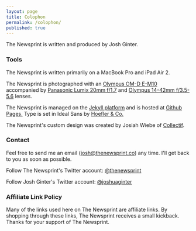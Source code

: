 ```yaml
---
layout: page
title: Colophon
permalink: /colophon/
published: true
---
```


The Newsprint is written and produced by Josh Ginter.

### Tools

The Newsprint is written primarily on a MacBook Pro and iPad Air 2.

The Newsprint is photographed with an [Olympus OM-D E-M10](http://www.amazon.com/gp/product/B00HPQ0A16/ref=as_li_qf_sp_asin_il_tl?ie=UTF8&camp=1789&creative=9325&creativeASIN=B00HPQ0A16&linkCode=as2&tag=thenews02-20&linkId=NCGDJBALV5YJOG2X) accompanied by [Panasonic Lumix 20mm f/1.7](http://www.amazon.com/gp/product/B00DJS830Y/ref=as_li_qf_sp_asin_il_tl?ie=UTF8&camp=1789&creative=9325&creativeASIN=B00DJS830Y&linkCode=as2&tag=thenews02-20&linkId=LE3QRDC6ENYYCCXL) and [Olympus 14-42mm f/3.5-5.6](http://www.amazon.com/gp/product/B005AHKY0O/ref=as_li_qf_sp_asin_il_tl?ie=UTF8&camp=1789&creative=9325&creativeASIN=B005AHKY0O&linkCode=as2&tag=thenews02-20&linkId=57GKLXB6IOZPQQRK) lenses.

The Newsprint is managed on the [Jekyll platform](http://jekyllrb.com) and is hosted at [Github Pages.](https://pages.github.com) Type is set in Ideal Sans by [Hoefler & Co.](http://www.typography.com/)

The Newsprint's custom design was created by Josiah Wiebe of [Collectif](http://collectif.co).

### Contact

Feel free to send me an email (josh@thenewsprint.co) any time. I'll get back to you as soon as possible.

Follow The Newsprint's Twitter account: [@thenewsprint](https://twitter.com/thenewsprint)

Follow Josh Ginter's Twitter account: [@joshuaginter](https://twitter.com/joshuaginter)

### Affiliate Link Policy

Many of the links used here on The Newsprint are affiliate links. By shopping through these links, The Newsprint receives a small kickback. Thanks for your support of The Newsprint.